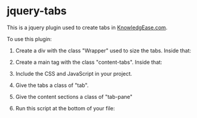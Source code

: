 # jquery-tabs

This is a jquery plugin used to create tabs in [KnowledgEase.com](http://www.knowledgease.com).

To use this plugin: 

1. Create a div with the class "Wrapper" used to size the tabs. Inside that:  
2. Create a main tag with the class "content-tabs". Inside that: 
  1. Include the CSS and JavaScript in your project. 
  2. Give the tabs a class of "tab". 
  3. Give the content sections a class of "tab-pane"
3. Run this script at the bottom of your file: 

    <script>
      $(function() {
        $('#content-tabs').Tabs();
      })
    </script>
